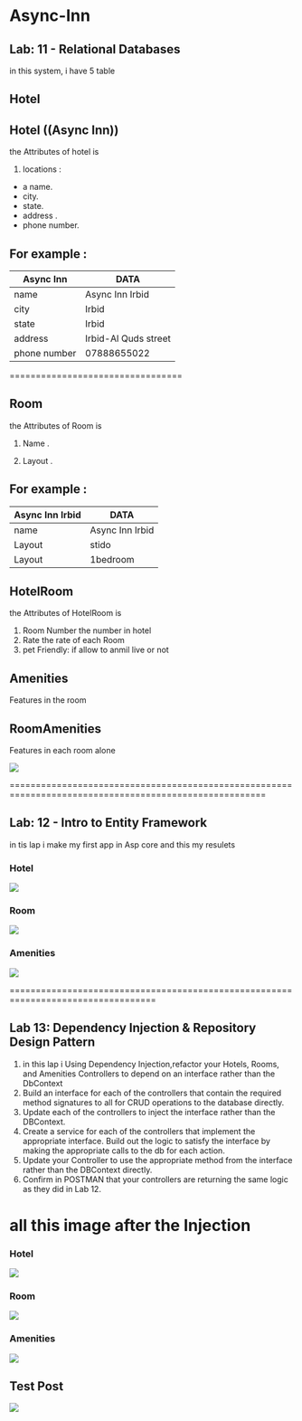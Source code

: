 # Async-Inn
##  Lab: 11 - Relational Databases

in this system, i have 5 table 
## Hotel

## Hotel  ((Async Inn))
the Attributes of hotel is
1. locations :
 - a name.
  - city.
  - state.
  - address .
  - phone number.

## For example : 

| Async Inn     | DATA |
| ----------- | ----------- |
| name      | Async Inn Irbid       |
| city   | Irbid     |
| state      | Irbid       |
| address   | Irbid-Al Quds street        |
| phone number      | 07888655022       |

=================================

## Room
the Attributes of Room is
1.  Name . 
  
2. Layout .


## For example : 

| Async Inn Irbid     | DATA |
| ----------- | ----------- |
| name      | Async Inn Irbid       |
| Layout   | stido     |
| Layout   | 1bedroom     |


## HotelRoom
the Attributes of HotelRoom is
1. Room Number the number in hotel
3. Rate the rate of each Room
4. pet Friendly: if allow to anmil live or not

## Amenities
Features in the room
## RoomAmenities
Features in each room alone

![](/img/120.png)


=======================================================================================================
## Lab: 12 - Intro to Entity Framework

in tis lap i make my first app in Asp core and this my resulets


### Hotel

![](/img/Hotel.png)

### Room

![](/img/Room.png)

###  Amenities

![](/img/Amenities.png)

==================================================================================
## Lab 13: Dependency Injection & Repository Design Pattern
1. in this lap i Using Dependency Injection,refactor your Hotels, Rooms, and Amenities Controllers to depend on an interface rather than the DbContext
2. Build an interface for each of the controllers that contain the required method signatures to all for CRUD operations to the database directly.
3. Update each of the controllers to inject the interface rather than the DBContext.
4. Create a service for each of the controllers that implement the appropriate interface. Build out the logic to satisfy the interface by making the appropriate calls to the db for each action.
5.  Update your Controller to use the appropriate method from the interface rather than the DBContext directly.
6. Confirm in POSTMAN that your controllers are returning the same logic as they did in Lab 12.

# all this image after the Injection
### Hotel

![](/img/getHotel.png)

### Room

![](/img/getRoom.png)

###  Amenities

![](/img/getAmenities.png)



## Test Post
![](/img/postRoom.png)